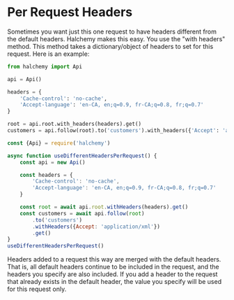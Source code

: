 # Per Request Headers
Sometimes you want just this one request to have headers different from the default headers.  Halchemy makes this easy.  You use the "with headers" method.  This method takes a dictionary/object of headers to set for this request.  Here is an example:

<tabs>
<tab name="Python">

```python
from halchemy import Api

api = Api()

headers = {
    'Cache-control': 'no-cache',
    'Accept-language': 'en-CA, en;q=0.9, fr-CA;q=0.8, fr;q=0.7'
}

root = api.root.with_headers(headers).get()
customers = api.follow(root).to('customers').with_headers({'Accept': 'application/xml'}).get()
```
</tab>

<tab name="JavaScript">

```javascript
const {Api} = require('halchemy')

async function useDifferentHeadersPerRequest() {
    const api = new Api()

    const headers = {
        'Cache-control': 'no-cache',
        'Accept-language': 'en-CA, en;q=0.9, fr-CA;q=0.8, fr;q=0.7'
    }

    const root = await api.root.withHeaders(headers).get()
    const customers = await api.follow(root)
        .to('customers')
        .withHeaders({Accept: 'application/xml'})
        .get()
}
useDifferentHeadersPerRequest()
```
</tab>

<future-languages />
</tabs>

Headers added to a request this way are merged with the default headers.  That is, all default headers continue to be included in the request, and the headers you specify are also included.  If you add a header to the request that already exists in the default header, the value you specify will be used for this request only.

